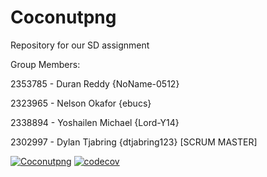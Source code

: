 # Coconutpng

Repository for our SD assignment

Group Members:

2353785 - Duran Reddy {NoName-0512} 

2323965 - Nelson Okafor {ebucs}

2338894 - Yoshailen Michael {Lord-Y14} 

2302997 - Dylan Tjabring {dtjabring123} [SCRUM MASTER]

[![Coconutpng](https://circleci.com/gh/dtjabring123/Coconutpng.svg?style=shield)](https://app.circleci.com/pipelines/github/dtjabring123/Coconutpng)
[![codecov](https://codecov.io/gh/dtjabring123/Coconutpng/branch/main/graphs/sunburst.svg?token=JXHN6KRQH0)](https://app.codecov.io/gh/dtjabring123/Coconutpng)



